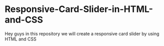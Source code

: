 # Responsive-Card-Slider-in-HTML-and-CSS
Hey guys in this repository we will create a responsive card slider by using HTML and CSS
